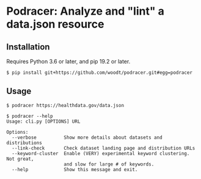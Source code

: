 # Podracer: Analyze and "lint" a data.json resource

## Installation

Requires Python 3.6 or later, and pip 19.2 or later.

```
$ pip install git+https://github.com/woodt/podracer.git#egg=podracer
```

## Usage

```
$ podracer https://healthdata.gov/data.json

$ podracer --help
Usage: cli.py [OPTIONS] URL

Options:
  --verbose          Show more details about datasets and distributions
  --link-check       Check dataset landing page and distribution URLs
  --keyword-cluster  Enable (VERY) experimental keyword clustering.  Not great,
                     and slow for large # of keywords.
  --help             Show this message and exit.
```
